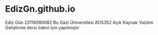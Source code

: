 # EdizGn.github.io

Ediz Gün 23118080082
Bu Gazi Üniversitesi ADS352 Açık Kaynak Yazılım Geliştirme dersi ödevi için yapılmıştır
